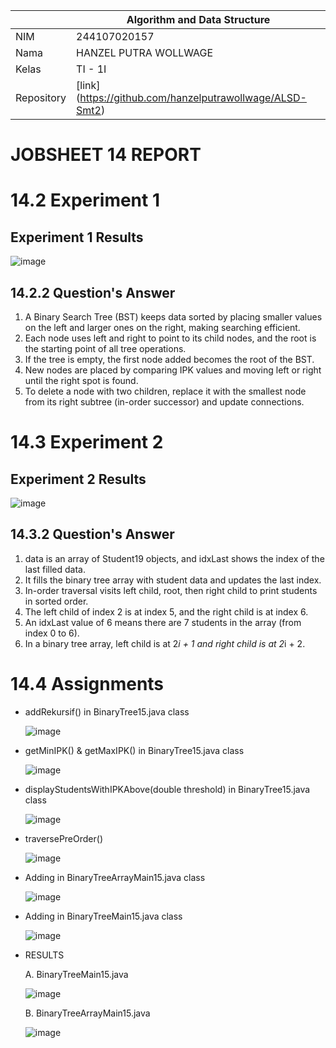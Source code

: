 |  | Algorithm and Data Structure |
|--|--|
| NIM |  244107020157|
| Nama |  HANZEL PUTRA WOLLWAGE |
| Kelas | TI - 1I |
| Repository | [link] (https://github.com/hanzelputrawollwage/ALSD-Smt2)|

# JOBSHEET 14 REPORT

# 14.2 Experiment 1
## Experiment 1 Results

![image](https://github.com/user-attachments/assets/b612bd35-3b26-4c0c-ae69-46ee7529ebbe)

## 14.2.2 Question's Answer
1. A Binary Search Tree (BST) keeps data sorted by placing smaller values on the left and larger ones on the right, making searching efficient.
2. Each node uses left and right to point to its child nodes, and the root is the starting point of all tree operations.
3. If the tree is empty, the first node added becomes the root of the BST.
4. New nodes are placed by comparing IPK values and moving left or right until the right spot is found.
5. To delete a node with two children, replace it with the smallest node from its right subtree (in-order successor) and update connections.

# 14.3 Experiment 2
## Experiment 2 Results

![image](https://github.com/user-attachments/assets/60d2fba4-5f85-4623-8367-6e22b613ae31)

## 14.3.2 Question's Answer
1. data is an array of Student19 objects, and idxLast shows the index of the last filled data.
2. It fills the binary tree array with student data and updates the last index.
3. In-order traversal visits left child, root, then right child to print students in sorted order.
4. The left child of index 2 is at index 5, and the right child is at index 6.
5. An idxLast value of 6 means there are 7 students in the array (from index 0 to 6).
6. In a binary tree array, left child is at 2*i + 1 and right child is at 2*i + 2.

# 14.4 Assignments

- addRekursif() in BinaryTree15.java class

  ![image](https://github.com/user-attachments/assets/fca9cb25-1cf7-4e4b-9878-c15c584c7b8a)

- getMinIPK() & getMaxIPK() in BinaryTree15.java class

  ![image](https://github.com/user-attachments/assets/8847d05d-9039-4395-b7f7-95b534153b3a)

- displayStudentsWithIPKAbove(double threshold) in BinaryTree15.java class

  ![image](https://github.com/user-attachments/assets/937cb6b5-5e28-4e73-a1b2-2e5103b8bb76)

- traversePreOrder()

  ![image](https://github.com/user-attachments/assets/3b77823b-8953-4ed4-b69f-462a08e68380)

- Adding in BinaryTreeArrayMain15.java class

  ![image](https://github.com/user-attachments/assets/c0464694-3c9c-4b89-bd17-bdbf602a5b20)

- Adding in BinaryTreeMain15.java class

  ![image](https://github.com/user-attachments/assets/05f113a0-d81b-4c5a-9a02-3188fe687c26)

- RESULTS

  A. BinaryTreeMain15.java
  
  ![image](https://github.com/user-attachments/assets/8a39a40d-6216-4848-aae1-716cd17ce65b)

  B. BinaryTreeArrayMain15.java
  
  ![image](https://github.com/user-attachments/assets/20c077d9-9911-458a-a8de-1b31126bb420)
